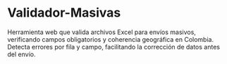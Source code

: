 # Validador-Masivas
Herramienta web que valida archivos Excel para envíos masivos, verificando campos obligatorios y coherencia geográfica en Colombia. Detecta errores por fila y campo, facilitando la corrección de datos antes del envío.
